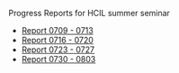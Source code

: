 Progress Reports for HCIL summer seminar

* [Report 0709 - 0713](report/week-0709-0713.md)
* [Report 0716 - 0720](report/week-0716-0720.md)
* [Report 0723 - 0727](report/week-0723-0727.md)
* [Report 0730 - 0803](report/week-0730-0803.md)
